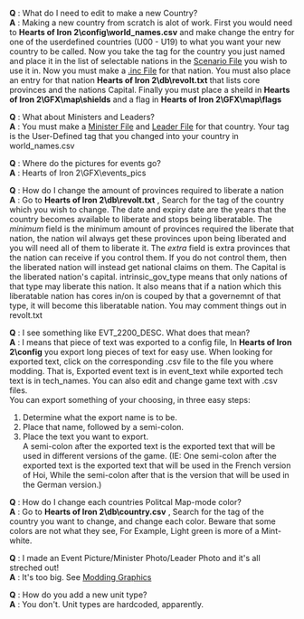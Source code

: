 **Q** : What do I need to edit to make a new Country?  
**A** : Making a new country from scratch is alot of work. First you
would need to **Hearts of Iron 2\config\world_names.csv** and make
change the entry for one of the userdefined countries (U00 - U19) to
what you want your new country to be called. Now you take the tag for
the country you just named and place it in the list of selectable
nations in the [Scenario
File](/wiki/Modding_eug_files "Modding eug files") you wish to use it
in. Now you must make a [.inc
File](/wiki/Modding_inc_files "Modding inc files") for that nation. You
must also place an entry for that nation **Hearts of Iron
2\db\revolt.txt** that lists core provinces and the nations Capital.
Finally you must place a sheild in **Hearts of Iron 2\GFX\map\shields**
and a flag in **Hearts of Iron 2\GFX\map\flags**  
  
**Q** : What about Ministers and Leaders?  
**A** : You must make a [Minister
File](/wiki/Modding_minister_files "Modding minister files") and [Leader
File](/wiki/Modding_leader_files "Modding leader files") for that
country. Your tag is the User-Defined tag that you changed into your
country in world_names.csv  
  
**Q** : Where do the pictures for events go?  
**A** : Hearts of Iron 2\GFX\events_pics  
  
**Q** : How do I change the amount of provinces required to liberate a
nation  
**A** : Go to **Hearts of Iron 2\db\revolt.txt** , Search for the tag of
the country which you wish to change. The date and expiry date are the
years that the country becomes available to liberate and stops being
liberatable. The *minimum* field is the minimum amount of provinces
required the liberate that nation, the nation wil always get these
provinces upon being liberated and you will need all of them to liberate
it. The *extra* field is extra provinces that the nation can receive if
you control them. If you do not control them, then the liberated nation
will instead get national claims on them. The Capital is the liberated
nation's capital. intrinsic_gov_type means that only nations of that
type may liberate this nation. It also means that if a nation which this
liberatable nation has cores in/on is couped by that a governemnt of
that type, it will become this liberatable nation. You may comment
things out in revolt.txt  
  
**Q** : I see something like EVT_2200_DESC. What does that mean?  
**A** : I means that piece of text was exported to a config file, In
**Hearts of Iron 2\config** you export long pieces of text for easy use.
When looking for exported text, click on the corresponding .csv file to
the file you where modding. That is, Exported event text is in
event_text while exported tech text is in tech_names. You can also edit
and change game text with .csv files.  
You can export something of your choosing, in three easy steps:  
1. Determine what the export name is to be.  
2. Place that name, followed by a semi-colon.  
3. Place the text you want to export.  
A semi-colon after the exported text is the exported text that will be
used in different versions of the game. (IE: One semi-colon after the
exported text is the exported text that will be used in the French
version of Hoi, While the semi-colon after that is the version that will
be used in the German version.)  
  
**Q** : How do I change each countries Politcal Map-mode color?  
**A** : Go to **Hearts of Iron 2\db\country.csv** , Search for the tag
of the country you want to change, and change each color. Beware that
some colors are not what they see, For Example, Light green is more of a
Mint-white.  
  
**Q** : I made an Event Picture/Minister Photo/Leader Photo and it's all
streched out!  
**A** : It's too big. See [Modding
Graphics](/wiki/Modding_graphics "Modding graphics")  
  
**Q** : How do you add a new unit type?  
**A** : You don't. Unit types are hardcoded, apparently.
